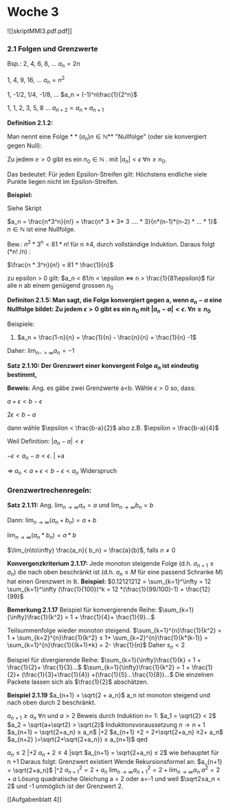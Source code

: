 # Woche 3
![[skriptMMI3.pdf.pdf]]
### 2.1 Folgen und Grenzwerte

Bsp.: 2, 4, 6, 8, ...  $a_n = 2n$

1, 4, 9, 16, ...    $a_n = n^2$

1, -1/2, 1/4, -1/8, ... $a_n = (-1)^n\frac{1}{2^n}$

1, 1, 2, 3, 5, 8 ... $a_{n+2} = a_{n} + a_{n+1}$

**Definition 2.1.2:** 

Man nennt eine Folge $**(a_n) n \in \mathbb{N}$** "Nullfolge" (oder sie konvergiert gegen Null):

Zu jedem $\mathbb{e} > 0$  gibt es ein $n_0 \in \mathbb{N}$ . mit $|a_n| < \epsilon$     $\forall n \geq n_0$.

Das bedeutet: Für jeden Epsilon-Streifen gilt: Höchstens  endliche viele Punkte liegen nicht im Epsilon-Streifen.

**Beispiel:**

Siehe Skript

$a_n = \frac{n*3^n}{n!} = \frac{n* 3 * 3* 3 .... * 3}{n*(n-1)*(n-2) * ... * 1}$   $n \in \mathbb{N}$ ist eine Nullfolge.

Bew.: $n^2 * 3^n < 81 * n!$ für n ≥4, durch vollständige Induktion. Daraus folgt (*n! /n) : 

$\frac{n * 3^n}{n!} = 81 * \frac{1}{n}$

zu epsilon > 0 gilt: $a_n < 81/n < \epsilon <=> n > \frac{1}{81\epsilon}$ für alle n ab einem genügend grossen $n_0$

**Definiton 2.1.5: Man sagt, die Folge konvergiert gegen a, wenn  $a_n-a$  eine Nullfolge bildet: Zu jedem $\epsilon > 0$ gibt es ein $n_0$ mit $|a_n -a | < \epsilon$. $\forall n ≥ n_0$**

Beispiele:

1) $a_n = \frac{1-n}{n} = \frac{1}{n} - \frac{n}{n} = \frac{1}{n} -1$

Daher: $\lim_{n -> \infty} a_n = -1$

**Satz 2.1.10: Der Grenzwert einer konvergent Folge $a_n$  ist eindeutig bestimmt,**

**Beweis:** Ang. es gäbe zwei Grenzwerte a<b. Wähle $\epsilon > 0$ so, dass:

 $a + \epsilon < b -\epsilon$ 

$2\epsilon < b-a$

dann wähle $\epsilon < \frac{b-a}{2}$ also z.B. $\epsilon = \frac{b-a}{4}$

Weil Definition: $|a_n -a| < \epsilon$

$-\epsilon < a_n -a < \epsilon$.  | +a

⇒ $a_n < a + \epsilon < b-\epsilon < a_n$ Widerspruch

### Grenzwertrechenregeln:

**Satz 2.1.11:** Ang. $\lim_{n\to\infty} a_n = a$ und $\lim_{n\to\infty} b_n = b$

Dann: $\lim_{n\to\infty} (a_n + b_n) = a+b$

$\lim_{n\to\infty} (a_n * b_n) = a*b$

$\lim_{n\to\infty} \frac{a_n}{ b_n} = \frac{a}{b}$, falls $n \neq 0$

**Konvergenzkriterium 2.1.17:**
Jede monoton steigende Folge (d.h. $a_{n+1}≥ a_n$) die nach oben beschränkt ist (d.h. $a_n ≤ M$ für eine passend Schranke M) hat einen Grenzwert in $\mathbb{R}$.
**Beispiel:** $0.12121212 = \sum_{k=1}^\infty = 12 \sum_{k=1}^\infty (\frac{1}{100})^k = 12 *(\frac{1}{99/100}-1) = \frac{12}{99}$

**Bemerkung 2.1.17**
Beispiel für konvergierende Reihe:
$\sum_{k=1}{\infty}\frac{1}{k^2} = 1 + \frac{1}{4}+ \frac{1}{9}...$

Teilsummenfolge wieder monoton steigend. 
$\sum_{k=1}^{n}\frac{1}{k^2} = 1 + \sum_{k=2}^{n}\frac{1}{k^2} ≤ 1+ \sum_{k=2}^{n}\frac{1}{k*(k-1)} = \sum_{k=1}^{n}\frac{1}{(k+1)*k} = 2- \frac{1}{n}$
Daher $s_n < 2$

Beispiel für divergierende Reihe:
$\sum_{k=1}{\infty}\frac{1}{k} = 1 + \frac{1}{2}+ \frac{1}{3}...$
$\sum_{k=1}{\infty}\frac{1}{k^2} = 1 + \frac{1}{2}+ (\frac{1}{3}+\frac{1}{4}) +(\frac{1}{5}...\frac{1}{8})...$
Die einzelnen Packete lassen sich als $\frac{1}{2}$ abschätzen.

**Beispiel 2.1.19**
$a_{n+1} = \sqrt{2 + a_n}$
a_n ist monoton steigend und nach oben durch $2$ beschränkt.

$a_{n+1} ≥ a_n$       $\forall n$ 
und $a >2$
Beweis durch Induktion n= 1: $a_1 = \sqrt{2} < 2$
$a_2 = \sqrt{a+\sqrt2} > \sqrt{2}$
Induktionsvoraussetzung $n \to n+1$
$a_{n+1} = \sqrt{2+a_n} ≥ a_n$     |$+2$
$a_{n+1} +2 = 2+\sqrt{2+a_n} ≥2+ a_n$
$a_{n+2} )=\sqrt{2+\sqrt{2+a_n}} ≥ a_{n+1}$ qed

$a_n ≤ 2$    |+2
$a_n+2 ≤ 4$ |sqrt
$a_{n+1}  = \sqrt{2+a_n} ≤ 2$ wie behauptet für n +1
Daraus folgt: Grenzwert existiert
Wende Rekursionsformel an:
$a_{n+1} = \sqrt{2+a_n}$  |^2
$a_{n+1}^2 =2+a_n$ 
$\lim_{n\to\infty} a_{n+1}^2 =2+ \lim_{n\to\infty} a_n$ 
$a^2 = 2+a$
Lösung quadratische Gleichung a = 2 oder a=-1 und weil $\sqrt2≤a_n < 2$ und -1 unmöglich ist der Grenzwert 2.

[[Aufgabenblatt 4]]